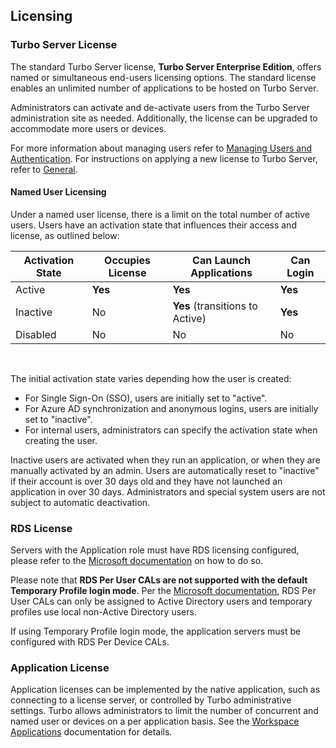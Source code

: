 ## Licensing

### Turbo Server License

The standard Turbo Server license, **Turbo Server Enterprise Edition**, offers named or simultaneous end-users licensing options. The standard license enables an unlimited number of applications to be hosted on Turbo Server.

Administrators can activate and de-activate users from the Turbo Server administration site as needed. Additionally, the license can be upgraded to accommodate more users or devices.

For more information about managing users refer to [Managing Users and Authentication](../../server/administration/users.html). For instructions on applying a new license to Turbo Server, refer to [General](../../server/administration/general.html).

#### Named User Licensing

Under a named user license, there is a limit on the total number of active users. Users have an activation state that influences their access and license, as outlined below:

| Activation State | Occupies License | Can Launch Applications | Can Login |
| ---------- | ---------- | ---------- | ---------- |
| Active       | __Yes__       | __Yes__       | __Yes__       |
| Inactive       | No       | __Yes__ (transitions to Active)       | __Yes__       |
| Disabled       | No       | No       | No       |  
<br/>

The initial activation state varies depending how the user is created:
* For Single Sign-On (SSO), users are initially set to "active".
* For Azure AD synchronization and anonymous logins, users are initially set to "inactive".
* For internal users, administrators can specify the activation state when creating the user.

Inactive users are activated when they run an application, or when they are manually activated by an admin. Users are automatically reset to "inactive" if their account is over 30 days old and they have not launched an application in over 30 days. Administrators and special system users are not subject to automatic deactivation.

### RDS License

Servers with the Application role must have RDS licensing configured, please refer to the [Microsoft documentation](https://docs.microsoft.com/en-us/windows-server/remote/remote-desktop-services/rds-client-access-license) on how to do so.

Please note that __RDS Per User CALs are not supported with the default Temporary Profile login mode__. Per the [Microsoft documentation](https://docs.microsoft.com/en-us/windows-server/remote/remote-desktop-services/rds-client-access-license), RDS Per User CALs can only be assigned to Active Directory users and temporary profiles use local non-Active Directory users.

If using Temporary Profile login mode, the application servers must be configured with RDS Per Device CALs. 

### Application License

Application licenses can be implemented by the native application, such as connecting to a license server, or controlled by Turbo administrative settings. Turbo allows administrators to limit the number of concurrent and named user or devices on a per application basis. See the [Workspace Applications](../../server/administration/workspaces.html#workspace-applications) documentation for details.
